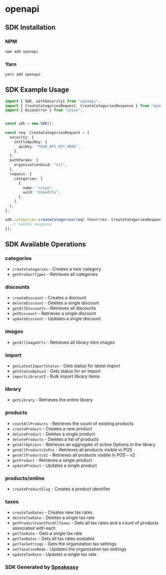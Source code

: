 # openapi

<!-- Start SDK Installation -->
## SDK Installation

### NPM

```bash
npm add openapi
```

### Yarn

```bash
yarn add openapi
```
<!-- End SDK Installation -->

## SDK Example Usage
<!-- Start SDK Example Usage -->
```typescript
import { SDK, withSecurity} from "openapi";
import { CreateCategoriesRequest, CreateCategoriesResponse } from "openapi/src/sdk/models/operations";
import { AxiosError } from "axios";


const sdk = new SDK();
    
const req: CreateCategoriesRequest = {
  security: {
    zettleApiKey: {
      apiKey: "YOUR_API_KEY_HERE",
    },
  },
  pathParams: {
    organizationUuid: "sit",
  },
  request: {
    categories: [
      {
        name: "culpa",
        uuid: "expedita",
      },
    ],
  },
};

sdk.categories.createCategories(req).then((res: CreateCategoriesResponse | AxiosError) => {
   // handle response
});
```
<!-- End SDK Example Usage -->

<!-- Start SDK Available Operations -->
## SDK Available Operations

### categories

* `createCategories` - Creates a new category
* `getProductTypes` - Retrieves all categories

### discounts

* `createDiscount` - Creates a discount
* `deleteDiscount` - Deletes a single discount 
* `getAllDiscounts` - Retrieves all discounts
* `getDiscount` - Retrieves a single discount
* `updateDiscount` - Updates a single discount

### images

* `getAllImageUrls` - Retrieves all library item images

### import

* `getLatestImportStatus` - Gets status for latest import
* `getStatusByUuid` - Gets status for an import
* `importLibraryV2` - Bulk import library items

### library

* `getLibrary` - Retrieves the entire library

### products

* `countAllProducts` - Retrieves the count of existing products
* `createProduct` - Creates a new product
* `deleteProduct` - Deletes a single product
* `deleteProducts` - Deletes a list of products
* `getAllOptions` - Retrieves an aggregate of active Options in the library
* `getAllProductsInPos` - Retrieves all products visible in POS
* `getAllProductsV2` - Retrieves all products visible in POS – v2
* `getProduct` - Retrieves a single product
* `updateProduct` - Updates a single product

### products/online

* `createProductSlug` - Creates a product identifier

### taxes

* `createTaxRates` - Creates new tax rates
* `deleteTaxRate` - Deletes a single tax rate
* `getProductCountForAllTaxes` - Gets all tax rates and a count of products associated with each
* `getTaxRate` - Gets a single tax rate
* `getTaxRates` - Gets all tax rates available
* `getTaxSettings` - Gets the organization tax settings 
* `setTaxationMode` - Updates the organization tax settings
* `updateTaxRate` - Updates a single tax rate

<!-- End SDK Available Operations -->

### SDK Generated by [Speakeasy](https://docs.speakeasyapi.dev/docs/using-speakeasy/client-sdks)

